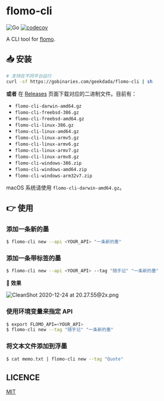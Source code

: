 # flomo-cli

![Go](https://github.com/geekdada/flomo-cli/workflows/Go/badge.svg)
[![codecov](https://codecov.io/gh/geekdada/flomo-cli/branch/master/graph/badge.svg?token=FJ3Y2ZB8YS)](https://codecov.io/gh/geekdada/flomo-cli)

A CLI tool for [flomo](https://flomoapp.com/register2/?Mzk3).

## 📥 安装

```bash
# 支持在不同平台运行
curl -sf https://gobinaries.com/geekdada/flomo-cli | sh
```

**或者** 在 [Releases](https://github.com/geekdada/flomo-cli/releases) 页面下载对应的二进制文件。目前有：

-   `flomo-cli-darwin-amd64.gz`
-   `flomo-cli-freebsd-386.gz`
-   `flomo-cli-freebsd-amd64.gz`
-   `flomo-cli-linux-386.gz`
-   `flomo-cli-linux-amd64.gz`
-   `flomo-cli-linux-armv5.gz`
-   `flomo-cli-linux-armv6.gz`
-   `flomo-cli-linux-armv7.gz`
-   `flomo-cli-linux-armv8.gz`
-   `flomo-cli-windows-386.zip`
-   `flomo-cli-windows-amd64.zip`
-   `flomo-cli-windows-arm32v7.zip`

macOS 系统请使用 `flomo-cli-darwin-amd64.gz`。

## 👉 使用

### 添加一条新的墨

```bash
$ flomo-cli new --api <YOUR_API> "一条新的墨"
```

### 添加一条带标签的墨

```bash
$ flomo-cli new --api <YOUR_API> --tag "随手记" "一条新的墨"
```

**🔮 效果**

![CleanShot 2020-12-24 at 20.27.55@2x.png](https://i.loli.net/2020/12/24/g3v7c6fwOKyauRT.png)

### 使用环境变量来指定 API

```bash
$ export FLOMO_API=<YOUR_API>
$ flomo-cli new --tag "随手记" "一条新的墨"
```

### 将文本文件添加到浮墨

```bash
$ cat memo.txt | flomo-cli new --tag "Quote"
```

## LICENCE

[MIT](./LICENSE)
